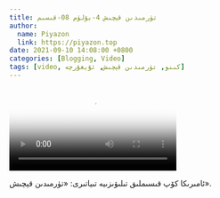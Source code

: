 ```yaml
---
title: تۈرمىدىن قېچىش 4-بۆلۈم 08-قىسىم
author:
  name: Piyazon
  link: https://piyazon.top
date: 2021-09-10 14:08:00 +0800
categories: [Blogging, Video]
tags: [video, كىنو, تۈرمىدىن قېچىش, ئۇيغۇرچە]
---
```


<style>
@import url(/assets/css/uyghur.css);
</style>

<video id="player" class="weixin_video" playsinline controls poster="https://gitlab.com/Alimjoo/cdn_img/-/raw/main/movie/pb/pb4.jpg"
  wxv="wxv_2183296124378284034" src="">

  <track kind="captions" label="English&Chinese" src="https://piyazon.top/storage/assets/subtitles/pb/s04e08.vtt" srclang="en&zh-CN"   />
</video>

ئامىرىكا كۆپ قىسىملىق تىلىۋىزىيە تىياتىرى: «تۈرمىدىن قېچىش».

